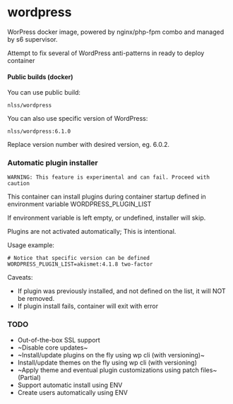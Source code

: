 # wordpress
WorPress docker image, powered by nginx/php-fpm combo and managed by s6 supervisor.

Attempt to fix several of WordPress anti-patterns in ready to deploy container

#### Public builds (docker)

You can use public build:
```
nlss/wordpress
```

You can also use specific version of WordPress:
```
nlss/wordpress:6.1.0
```

Replace version number with desired version, eg. 6.0.2.

### Automatic plugin installer
```
WARNING: This feature is experimental and can fail. Proceed with caution
```

This container can install plugins during container startup defined in environment variable WORDPRESS_PLUGIN_LIST

If environment variable is left empty, or undefined, installer will skip.

Plugins are not activated automatically; This is intentional.  

Usage example:
```
# Notice that specific version can be defined
WORDPRESS_PLUGIN_LIST=akismet:4.1.8 two-factor
```
Caveats:
* If plugin was previously installed, and not defined on the list, it will NOT be removed.
* If plugin install fails, container will exit with error

### TODO
* Out-of-the-box SSL support
* ~Disable core updates~
* ~Install/update plugins on the fly using wp cli (with versioning)~
* Install/update themes on the fly using wp cli (with versioning)
* ~Apply theme and eventual plugin customizations using patch files~ (Partial)
* Support automatic install using ENV
* Create users automatically using ENV
